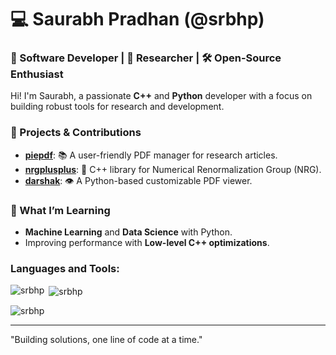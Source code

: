 # 💻 Saurabh Pradhan (@srbhp)

### 🌟 Software Developer | 🔬 Researcher | 🛠 Open-Source Enthusiast 

Hi! I'm Saurabh, a passionate **C++** and **Python** developer with a focus on building robust tools for research and development.

### 🚀 Projects & Contributions
- **[piepdf](https://github.com/srbhp/piepdf)**: 📚 A user-friendly PDF manager for research articles.
- **[nrgplusplus](https://github.com/srbhp/nrgplusplus)**: 🧮 C++ library for Numerical Renormalization Group (NRG).
- **[darshak](https://github.com/srbhp/darshak)**: 👁 A Python-based customizable PDF viewer.

### 🌱 What I’m Learning
- **Machine Learning** and **Data Science** with Python.
- Improving performance with **Low-level C++ optimizations**.


<h3 align="left">Languages and Tools:</h3>

<p><img align="left" src="https://github-readme-stats.vercel.app/api/top-langs?username=srbhp&show_icons=true&locale=en&layout=compact" alt="srbhp" /></p>

<p>&nbsp;<img align="center" src="https://github-readme-stats.vercel.app/api?username=srbhp&show_icons=true&locale=en" alt="srbhp" /></p>

<p><img align="center" src="https://github-readme-streak-stats.herokuapp.com/?user=srbhp&" alt="srbhp" /></p>


---
"Building solutions, one line of code at a time."
